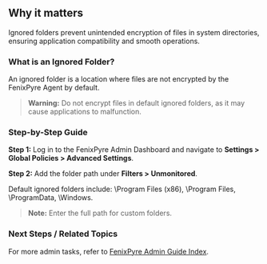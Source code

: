 
## Why it matters
Ignored folders prevent unintended encryption of files in system directories, ensuring application compatibility and smooth operations.

### What is an Ignored Folder?
An ignored folder is a location where files are not encrypted by the FenixPyre Agent by default.

> **Warning:** Do not encrypt files in default ignored folders, as it may cause applications to malfunction.

### Step-by-Step Guide

**Step 1:** Log in to the FenixPyre Admin Dashboard and navigate to **Settings > Global Policies > Advanced Settings**.

<!-- IMG: ./media/04-admin-guide/advanced-settings.png | Alt: Admin dashboard advanced settings page -->

**Step 2:** Add the folder path under **Filters > Unmonitored**.

Default ignored folders include: \Program Files (x86)\, \Program Files\, \ProgramData\, \Windows\.

> **Note:** Enter the full path for custom folders.

### Next Steps / Related Topics
For more admin tasks, refer to [FenixPyre Admin Guide Index](/docs-v4/04-admin-guide/index.md).
